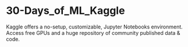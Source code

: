 # 30-Days_of_ML_Kaggle
Kaggle offers a no-setup, customizable, Jupyter Notebooks environment. Access free GPUs and a huge repository of community published data & code.
